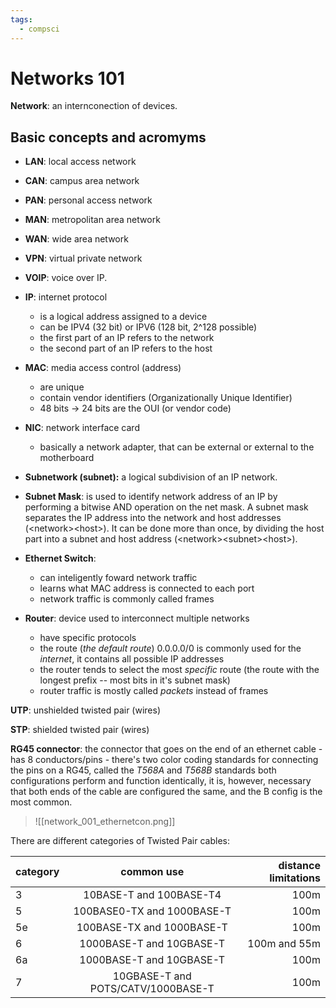 ```yaml
---
tags:
  - compsci
---
```

# Networks 101

**Network**: an internconection of devices.

## Basic concepts and acromyms

- **LAN**: local access network
- **CAN**: campus area network
- **PAN**: personal access network
- **MAN**: metropolitan area network
- **WAN**: wide area network
- **VPN**: virtual private network
- **VOIP**: voice over IP.
- **IP**: internet protocol
	- is a logical address assigned to a device
	- can be IPV4 (32 bit) or IPV6 (128 bit, 2^128 possible)
	- the first part of an IP refers to the network
	- the second part of an IP refers to the host
- **MAC**: media access control (address)
	- are unique
	- contain vendor identifiers (Organizationally Unique Identifier)
	- 48 bits -> 24 bits are the OUI (or vendor code)
- **NIC**: network interface card
	- basically a network adapter, that can be external or external
	to the motherboard
- **Subnetwork (subnet):** a logical subdivision of an IP network.
- **Subnet Mask**: is used to identify network address of an IP by
performing a bitwise AND operation on the net mask. A subnet mask
separates the IP address into the network and host addresses
(\<network\>\<host\>). It can be done more than once, by dividing
the host part into a subnet and host address (\<network\>\<subnet\>\<host\>).

- **Ethernet Switch**:
	- can inteligently foward network traffic
	- learns what MAC address is connected to each port
	- network traffic is commonly called frames

- **Router**: device used to interconnect multiple networks
	- have specific protocols
	- the route (_the default route_) 0.0.0.0/0
	is commonly used for the *internet*, it contains
	all possible IP addresses
	- the router tends to select the most *specific* route
	(the route with the longest prefix -- most bits in it's
	subnet mask)
	- router traffic is mostly called _packets_
	instead of frames

**UTP**: unshielded twisted pair (wires)

**STP**: shielded twisted pair (wires)

**RG45 connector**: the connector that goes on the end of an
ethernet cable
	- has 8 conductors/pins
	- there's two color coding standards for connecting the
	pins on a RG45, called the *T568A* and *T568B* standards
	both configurations perform and function identically,
	it is, however, necessary that both ends of the cable
	are configured the same, and the B config is the most
	common.

> ![[network_001_ethernetcon.png]]

There are different categories of Twisted Pair cables:

| category |             common use             | distance limitations |
| -------- |:----------------------------------:| --------------------:|
| 3        |      10BASE-T and 100BASE-T4       |                 100m |
| 5        |     100BASE0-TX and 1000BASE-T     |                 100m |
| 5e       |     100BASE-TX and 1000BASE-T      |                 100m |
| 6        |      1000BASE-T and 10GBASE-T      |         100m and 55m |
| 6a       |      1000BASE-T and 10GBASE-T      |                 100m |
| 7        | 10GBASE-T and POTS/CATV/1000BASE-T |                 100m |




